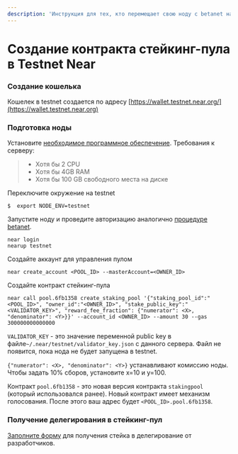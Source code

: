 ```yaml
---
description: 'Инструкция для тех, кто перемещает свою ноду с betanet на testnet'
---
```


# Создание контракта стейкинг-пула в Testnet Near

### Создание кошелька

Кошелек в testnet создается по адресу [https://wallet.testnet.near.org/](https://wallet.testnet.near.org)

### Подготовка ноды

Установите [необходимое программное обеспечение](https://nodes.cryptasutra.com/near-protocol/staking#nastroika-okruzheniya). Требования к серверу:

> * Хотя бы 2 CPU 
> * Хотя бы 4GB RAM 
> * Хотя бы 100 GB свободного места на диске

Переключите окружение на testnet

```
$  export NODE_ENV=testnet
```

Запустите ноду и проведите авторизацию аналогично [процедуре betanet](https://nodes.cryptasutra.com/near-protocol/staking#otpravka-tranzakcii-na-sozdanie-steikinga).

```text
near login
nearup testnet
```

Создайте аккаунт для управления пулом

```text
near create_account <POOL_ID> --masterAccount=<OWNER_ID>
```

Создайте контракт стейкинг-пула

```text
near call pool.6fb1358 create_staking_pool '{"staking_pool_id":"<POOL_ID>", "owner_id":"<OWNER_ID>", "stake_public_key":"<VALIDATOR_KEY>", "reward_fee_fraction": {"numerator": <X>, "denominator": <Y>}}' --account_id <OWNER_ID> --amount 30 --gas 300000000000000
```

 `VALIDATOR_KEY` - это значение переменной public key в файле`~/.near/testnet/validator_key.json` с данного сервера. Файл не появится, пока нода не будет запущена в testnet.

 `{"numerator": <X>, "denominator": <Y>}` устанавливают комиссию ноды. Чтобы задать 10% сборов, установите x=10 и y=100.

Контракт `pool.6fb1358` - это новая версия контракта `stakingpool` \(который использовался ранее\). Новый контракт имеет механизм голосования. После этого ваш адрес будет `<POOL_ID>.pool.6fb1358`.

### Получение делегирования в стейкинг-пул

[Заполните форму](https://nearprotocol1001.typeform.com/to/x4Bval) для получения стейка в делегирование от разработчиков.

